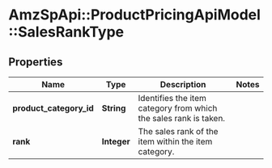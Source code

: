 # AmzSpApi::ProductPricingApiModel::SalesRankType

## Properties
Name | Type | Description | Notes
------------ | ------------- | ------------- | -------------
**product_category_id** | **String** |  Identifies the item category from which the sales rank is taken. | 
**rank** | **Integer** | The sales rank of the item within the item category. | 

